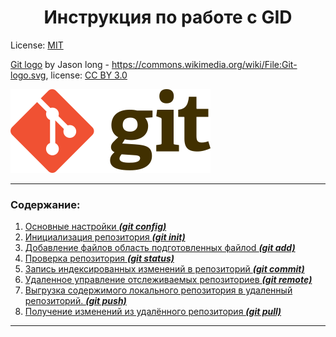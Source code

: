 <!-- SkillFactory PHPDEV-34 Рыков Денис-->
<!--3.14. Практическая работа -->
<h1 align="center">Инструкция по работе с GID</h1>

License: [MIT](./license.md "Смотреть лицензию")



[Git logo](https://commons.wikimedia.org/wiki/File:Git-logo.svg) by Jason long - https://commons.wikimedia.org/wiki/File:Git-logo.svg, license: [CC BY 3.0](https://creativecommons.org/licenses/by/3.0/deed.en)

![Логотип Git](/img/git-logo.png)

---
### Содержание:

1. [Основные настройки ***(git config)***](config.md)
2. [Инициализация репозитория ***(git init)***](init.md)
3. [Добавление файлов область подготовленных файлоd ***(git add)***](add.md)
4.  [Проверка репозитория ***(git status)***](status.md)
5. [Запись индексированных изменений в репозиторий ***(git commit)***](commit.md)
6. [Удаленное управление отслеживаемых репозиториев ***(git remote)***](remote.md)
7. [Выгрузка содержимого локального репозитория в удаленный репозиторий. ***(git push)***](push.md)
8. [Получение изменений из удалённого репозитория ***(git pull)***](pull.md)
---